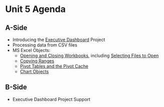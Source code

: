 # Unit 5 Agenda

## A-Side

  + Introducing the [Executive Dashboard](/projects/exec-dashboard/project.md) Project
  + Processing data from CSV files
  + MS Excel Objects:
    + [Opening and Closing Workbooks](/notes/excel-objects/workbooks/notes.md#opening-and-closing-workbooks), including [Selecting Files to Open](/notes/excel-objects/workbooks/notes.md#selecting-files-to-open)
    + [Copying Ranges](/notes/excel-objects/ranges/notes.md#copying-ranges)
    + [Pivot Tables and the Pivot Cache](/notes/excel-objects/pivot-tables/notes.md)
    + [Chart Objects](/notes/excel-objects/chart-objects/notes.md)

## B-Side

  + Executive Dashboard Project Support
